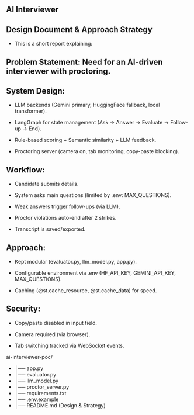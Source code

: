 ## AI Interviewer

## Design Document & Approach Strategy

* This is a short report explaining:

## Problem Statement: Need for an AI-driven interviewer with proctoring.

## System Design:

* LLM backends (Gemini primary, HuggingFace fallback, local transformer).

* LangGraph for state management (Ask → Answer → Evaluate → Follow-up → End).

* Rule-based scoring + Semantic similarity + LLM feedback.

* Proctoring server (camera on, tab monitoring, copy-paste blocking).

## Workflow:

* Candidate submits details.

* System asks main questions (limited by .env: MAX_QUESTIONS).

* Weak answers trigger follow-ups (via LLM).

* Proctor violations auto-end after 2 strikes.

* Transcript is saved/exported.

## Approach:

* Kept modular (evaluator.py, llm_model.py, app.py).

* Configurable environment via .env (HF_API_KEY, GEMINI_API_KEY, MAX_QUESTIONS).

* Caching (@st.cache_resource, @st.cache_data) for speed.

## Security:

* Copy/paste disabled in input field.

* Camera required (via browser).

* Tab switching tracked via WebSocket events.

ai-interviewer-poc/
* │── app.py
* │── evaluator.py
* │── llm_model.py
* │── proctor_server.py
* │── requirements.txt
* │── .env.example
* │── README.md  (Design & Strategy)


